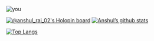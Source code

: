 ![you](https://user-images.githubusercontent.com/96529476/203361737-e2230f98-03bb-4986-be3d-ceb4d72834ba.png)
<!---
Anshul02092003/Anshul02092003 is a ✨ special ✨ repository because its `README.md` (this file) appears on your GitHub profile.
You can click the Preview link to take a look at your changes.
--->

[![@anshul_rai_02's Holopin board](https://holopin.me/anshul_rai_02)](https://holopin.io/@anshul_rai_02)
[![Anshul’s github stats](https://github-readme-stats.vercel.app/api?username=Anshul02092003)](https://github.com/Anshul02092003)

[![Top Langs](https://github-readme-stats.vercel.app/api/top-langs/?username=Anshul02092003&layout=compact)](https://github.com/Anshul02092003)

